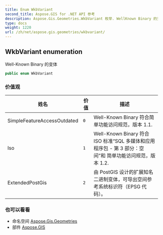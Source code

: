 ```yaml
---
title: Enum WkbVariant
second_title: Aspose.GIS for .NET API 参考
description: Aspose.Gis.Geometries.WkbVariant 枚举. WellKnown Binary 的变体
type: docs
weight: 1220
url: /zh/net/aspose.gis.geometries/wkbvariant/
---
```

## WkbVariant enumeration

Well-Known Binary 的变体

```csharp
public enum WkbVariant
```

### 价值观

| 姓名 | 价值 | 描述 |
| --- | --- | --- |
| SimpleFeatureAccessOutdated | `0` | Well-Known Binary 符合简单功能访问规范，版本 1.1. |
| Iso | `1` | Well-Known Binary 符合 ISO 标准“SQL 多媒体和应用程序包 - 第 3 部分：空间”和 简单功能访问规范，版本 1.2. |
| ExtendedPostGis | `2` | 由 PostGIS 设计的扩展知名二进制变体，可导出空间参考系统标识符（EPSG 代码）。 |

### 也可以看看

* 命名空间 [Aspose.Gis.Geometries](../../aspose.gis.geometries/)
* 部件 [Aspose.GIS](../../)


